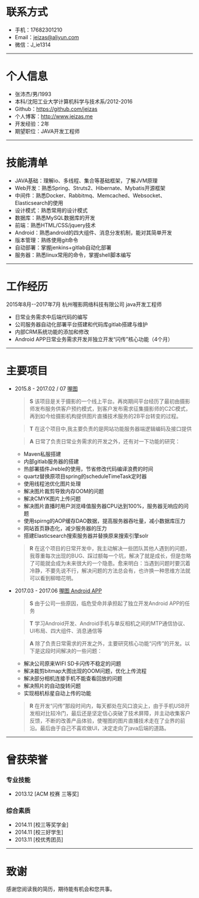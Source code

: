 # 联系方式
* 手机：17682301210
* Email：jeizas@aliyun.com
* 微信：J_ie1314

---

# 个人信息
* 张沛杰/男/1993
* 本科/沈阳工业大学计算机科学与技术系/2012-2016
* Github：<https://github.com/jeizas>
* 个人博客：<http://www.jeizas.me>
* 开发经验：2年
* 期望职位：JAVA开发工程师

---

# 技能清单
* JAVA基础：理解io、多线程、集合等基础框架，了解JVM原理 
* Web开发：熟悉Spring、Struts2、Hibernate、Mybatis开源框架
* 中间件：熟悉Docker、Rabbitmq、Memcached、Websocket、Elasticsearch的使用
* 设计模式：熟悉常用的设计模式
* 数据库：熟悉MySQL数据库的开发
* 前端：熟悉HTML/CSS/jquery技术
* Android：熟悉android的四大组件、消息分发机制，能对其简单开发
* 版本管理：熟练使用git命令
* 自动部署：掌握jenkins+gitlab自动化部署
* 服务器：熟悉linux常用的命令，掌握shell脚本编写

---
# 工作经历

2015年8月--2017年7月 杭州喔影网络科技有限公司 java开发工程师

- 日常业务需求中后端代码的编写
- 公司服务器自动化部署平台搭建和代码库gitlab搭建与维护
- 内部CRM系统功能的添加和修改
- Android APP日常业务需求开发并独立开发“闪传”核心功能（4个月）

---
# 主要项目
* 2015.8 - 2017.02 / 07 [喔图](http://www.alltuu.com)

	> **S** 该项目是关于摄影的一个线上平台。再岗期间平台经历了最初由摄影师发布服务供客户预约模式，到客户发布需求征集摄影师的C2C模式，再到如今给摄影机构提供图片直播技术服务的2B平台转变的过程。
	    
	> **T** 在这个项目中,我主要负责的是网站功能服务器端逻辑编码及接口提供
	
	> **A** 日常了负责日常业务需求的开发之外，还有对一下功能的研究：
	* Maven私服搭建
	* 内部gitlab服务器的搭建
	* 热部署插件Jreble的使用，节省修改代码编译浪费的时间
	* quartz替换原项目spring的scheduleTimeTask定时器
	* 使用线程池优化图片处理
	* 解决图片裁剪导致内存OOM的问题
	* 解决CMYK图片上传问题
	* 解决图片直播时用户浏览峰值服务器CPU达到100%，服务器无响应的问题
	* 使用spirng的AOP缓存DAO数据，提高服务器吞吐量，减小数据库压力
	* 网站首页静态化，减少服务器的压力
	* 搭建Elasticsearch搜索服务器并替换原来搜索引擎solr	   
	> **R** 在这个项目的日常开发中，我主动解决一些团队其他人遇到的问题，我尊重每次出现的BUG、踩过额每一个坑，解决了就是成长，但是忽略了可能就会成为未来很大的一个隐患。愈来明白：当遇到问题时要沉着冷静，不要先说不行，解决问题的方法总会有，也许换一种思维方法就可以看到柳暗花明。

* 2017.03 - 2017.06 [喔图 Android APP](http://a.app.qq.com/o/simple.jsp?pkgname=com.alltuu.android)

	> **S** 由于公司一些原因，临危受命并承担起了独立开发Android APP的任务

	> **T** 学习Android开发、Android手机与单反相机之间的MTP通信协议、UI布局、四大组件、消息通信等

	> **A** 除了负责日常需求的开发之外，主要研究核心功能“闪传”的开发。以下是这段时间解决的一些问题：
	
	* 解决公司原来WIFI SD卡闪传不稳定的问题
	* 解决裁剪bitmap大图出现的OOM问题，优化上传流程
	* 解决部分相机连接手机不能查看回放的问题
	* 解决照片的自动旋转问题
	* 实现相机标星自动上传的功能

	> **R** 在开发“闪传”那段时间内，每天都处在风口浪尖上，由于手机USB开发相对比较冷门，最后还是坚定信心突破了技术屏障，并主动收集客户反馈，不断的改善产品体验，使喔图的图片直播技术走在了业界的前沿。最后由于自己不喜欢做UI，决定走向了java后端的道路。

---

# 曾获荣誉
### 专业技能
* 2013.12   [ACM 校赛 三等奖]

### 综合素质
* 2014.11 [校三等奖学金] 
* 2014.11 [校三好学生]
* 2013.11 [校优秀团员]

---

# 致谢
感谢您阅读我的简历，期待能有机会和您共事。
